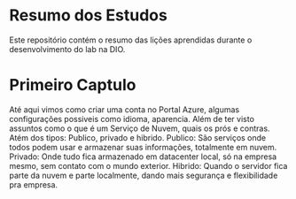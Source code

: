 # Resumo dos Estudos
Este repositório contém o resumo das lições aprendidas durante o desenvolvimento do lab na DIO.

<h1>Primeiro Captulo</h1>

Até aqui vimos como criar uma conta no Portal Azure, algumas configurações possiveis como idioma, aparencia. Além de ter visto assuntos como o que é um Serviço de Nuvem, quais os prós e contras. 
Atém dos tipos: Publico, privado e hibrido. 
Publico: São serviços onde todos podem usar e armazenar suas informações, totalmente em nuvem. 
Privado: Onde tudo fica armazenado em datacenter local, só na empresa mesmo, sem contato com o mundo exterior. 
Hibrido: Quando o servidor fica parte da nuvem e parte localmente, dando mais segurança e flexibilidade pra empresa. 
